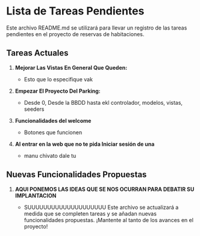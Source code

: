 # Lista de Tareas Pendientes

Este archivo README.md se utilizará para llevar un registro de las tareas pendientes en el proyecto de reservas de habitaciones.

## Tareas Actuales

1.  **Mejorar Las Vistas En General Que Queden:**

    -   Esto que lo especifique vak
2.  **Empezar El Proyecto Del Parking:**

    -   Desde 0, Desde la BBDD hasta ekl controlador, modelos, vistas, seeders
3.  **Funcionalidades del welcome**

    -  Botones que funcionen
4. **Al entrar en la web que no te pida Iniciar sesión de una**
   - manu chivato dale tu

## Nuevas Funcionalidades Propuestas

1.  **AQUI PONEMOS LAS IDEAS QUE SE NOS OCURRAN PARA DEBATIR SU IMPLANTACION**

    -   SUUUUUUUUUUUUUUUUUUUU
Este archivo se actualizará a medida que se completen tareas y se añadan nuevas funcionalidades propuestas. ¡Mantente al tanto de los avances en el proyecto!
